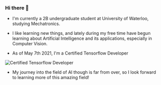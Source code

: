 ### Hi there 👋

* I'm currently a 2B undergraduate student at University of Waterloo, studying Mechatronics.

* I like learning new things, and lately during my free time have begun learning about Artificial Intelligence and its applications, especially in Computer Vision.

* As of May 7th 2021, I'm a Certified Tensorflow Developer

![Certified Tensorflow Developer](https://api.accredible.com/v1/frontend/credential_website_embed_image/badge/32314265)

* My journey into the field of AI though is far from over, so I look forward to learning more of this amazing field!
<!--
**AddeshB/AddeshB** is a ✨ _special_ ✨ repository because its `README.md` (this file) appears on your GitHub profile.

